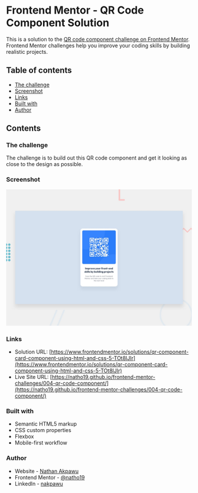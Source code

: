 # Frontend Mentor - QR Code Component Solution

This is a solution to the [QR code component challenge on Frontend Mentor](https://www.frontendmentor.io/challenges/qr-code-component-iux_sIO_H). Frontend Mentor challenges help you improve your coding skills by building realistic projects.

## Table of contents

-   [The challenge](#the-challenge)
-   [Screenshot](#screenshot)
-   [Links](#links)
-   [Built with](#built-with)
-   [Author](#author)

## Contents

### The challenge

The challenge is to build out this QR code component and get it looking as close to the design as possible.

### Screenshot

![](./screenshot.jpg)

### Links

-   Solution URL: [https://www.frontendmentor.io/solutions/qr-component-card-component-using-html-and-css-5-TOt8lJIr](https://www.frontendmentor.io/solutions/qr-component-card-component-using-html-and-css-5-TOt8lJIr)
-   Live Site URL: [https://natho19.github.io/frontend-mentor-challenges/004-qr-code-component/](https://natho19.github.io/frontend-mentor-challenges/004-qr-code-component/)

### Built with

-   Semantic HTML5 markup
-   CSS custom properties
-   Flexbox
-   Mobile-first workflow

### Author

-   Website - [Nathan Akpawu](https://nakpawu.com/)
-   Frontend Mentor - [@natho19](https://www.frontendmentor.io/profile/natho19)
-   LinkedIn - [nakpawu](https://www.linkedin.com/in/nakpawu/)
